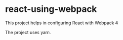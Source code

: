 # react-using-webpack

This project helps in configuring React with Webpack 4

The project uses yarn.
